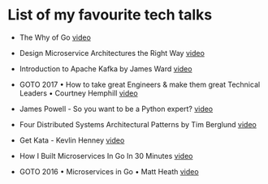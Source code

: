 # List of my favourite tech talks

* The Why of Go [video](https://www.youtube.com/watch?v=bmZNaUcwBt4)

* Design Microservice Architectures the Right Way [video](https://www.youtube.com/watch?v=j6ow-UemzBc)

* Introduction to Apache Kafka by James Ward [video](https://www.youtube.com/watch?v=UEg40Te8pnE)

* GOTO 2017 • How to take great Engineers & make them great Technical Leaders • Courtney Hemphill [video](https://www.youtube.com/watch?v=RtMmxqkPVug)

* James Powell - So you want to be a Python expert? [video](https://www.youtube.com/watch?v=cKPlPJyQrt4)

* Four Distributed Systems Architectural Patterns by Tim Berglund [video](https://www.youtube.com/watch?v=tpspO9K28PM&t=687s)

* Get Kata - Kevlin Henney [video](https://www.youtube.com/watch?v=_M4o0ExLQCs)

* How I Built Microservices In Go In 30 Minutes [video](https://www.youtube.com/watch?v=bM6N-vgPlyQ)

* GOTO 2016 • Microservices in Go • Matt Heath [video](https://www.youtube.com/watch?v=WiCru2zIWWs)
